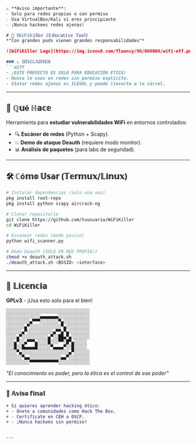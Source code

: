 ```markdown
⚠️ **Aviso importante**:  
- Solo para redes propias o con permiso  
- Usa VirtualBox/Kali si eres principiante  
- ¡Nunca hackees redes ajenas!  
```

```markdown
# 📡 𝕎𝕚𝔽𝕚𝕂𝕚𝕝𝕝𝕖𝕣 (𝔼𝕕𝕦𝕔𝕒𝕥𝕚𝕧𝕖 𝕋𝕠𝕠𝕝)  
*"Con grandes pods vienen grandes responsabilidades"*  

![WiFiKiller Logo](https://img.icons8.com/fluency/96/000000/wifi-off.png)  

### ⚠️ 𝔻𝕀𝕊ℂ𝕃𝔸𝕀𝕄𝔼ℝ  
```diff
- ¡ESTE PROYECTO ES SOLO PARA EDUCACIÓN ÉTICA!
- Nunca lo uses en redes sin permiso explícito.
- Violar redes ajenas es ILEGAL y puede llevarte a la cárcel.
```

---

## 🧐 ℚ𝕦é ℍ𝕒𝕔𝕖  
Herramienta para **estudiar vulnerabilidades WiFi** en entornos controlados:  
- 🔍 **Escáner de redes** (Python + Scapy).  
- 💥 **Demo de ataque Deauth** (requiere modo monitor).  
- 📊 **Análisis de paquetes** (para labs de seguridad).  

---

## 🛠️ ℂó𝕞𝕠 𝕌𝕤𝕒𝕣 (𝕋𝕖𝕣𝕞𝕦𝕩/𝕃𝕚𝕟𝕦𝕩)  
```bash
# Instalar dependencias (solo una vez)
pkg install root-repo
pkg install python scapy aircrack-ng

# Clonar repositorio
git clone https://github.com/tuusuario/WiFiKiller
cd WiFiKiller

# Escanear redes (modo pasivo)
python wifi_scanner.py

# Demo Deauth (SOLO EN RED PROPIA!)
chmod +x deauth_attack.sh
./deauth_attack.sh <BSSID> <interface>
```

---

## 📜 𝕃𝕚𝕔𝕖𝕟𝕔𝕚𝕒  
**GPLv3** - ¡Usa esto solo para el bien!  

```ascii
░░░░░░░░░░░░░░░░░░░░░░░░░░░░░░░░  
░░░░░░░░░░░░░▄▄▄▄▄▄▄░░░░░░░░░░░░  
░░░░░░░░░▄▀▀▀░░░░░░░▀▄░░░░░░░░░░  
░░░░░░░▄▀░░░░░░░░░░░░▀▄░░░░░░░░░  
░░░░░░▄▀░░░░░░░░░░▄▀▀▄▀▄░░░░░░░░  
░░░░▄▀░░░░░░░░░░▄▀░░██▄▀▄░░░░░░░  
░░░▄▀░░▄▀▀▀▄░░░░█░░░▀▀░█▀▄░░░░░  
░░░█░░█▄▄▄▄█░░░░░▀▄▄▄▄▀░░█░░░░░  
░░░░▀▄░░░░░░░░░░░░░░░░░░▄▀░░░░░░  
░░░░░░▀▄▄░░░░░░░░░░░░▄▄▀░░░░░░░░  
░░░░░░░░░▀▀▀▀▀▀▀▀▀▀▀░░░░░░░░░░░░  
```  
*"El conocimiento es poder, pero la ética es el control de ese poder"*  

---

### 📌 𝔸𝕧𝕚𝕤𝕠 𝕗𝕚𝕟𝕒𝕝  
```diff
+ Si quieres aprender hacking ético:  
+ - Únete a comunidades como Hack The Box.  
+ - Certifícate en CEH o OSCP.  
+ - ¡Nunca hackees sin permiso!  
```  
```

---

